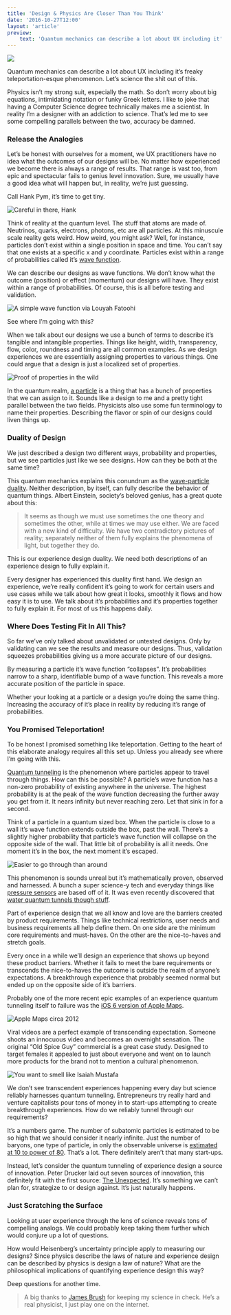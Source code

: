 ```yaml
---
title: 'Design & Physics Are Closer Than You Think'
date: '2016-10-27T12:00'
layout: 'article'
preview:
    text: 'Quantum mechanics can describe a lot about UX including it''s freaky teleportation-esque phenomenon. Let''s science the shit out of this.'
---
```


![](./hero.webp)

Quantum mechanics can describe a lot about UX including it’s freaky teleportation-esque phenomenon. Let’s science the shit out of this.

Physics isn’t my strong suit, especially the math. So don’t worry about big equations, intimidating notation or funky Greek letters. I like to joke that having a Computer Science degree technically makes me a scientist. In reality I’m a designer with an addiction to science. That’s led me to see some compelling parallels between the two, accuracy be damned.

### Release the Analogies
Let’s be honest with ourselves for a moment, we UX practitioners have no idea what the outcomes of our designs will be. No matter how experienced we become there is always a range of results. That range is vast too, from epic and spectacular fails to genius level innovation. Sure, we usually have a good idea what will happen but, in reality, we’re just guessing.

Call Hank Pym, it’s time to get tiny.

![](./one.webp "Careful in there, Hank")

Think of reality at the quantum level. The stuff that atoms are made of. Neutrinos, quarks, electrons, photons, etc are all particles. At this minuscule scale reality gets weird. How weird, you might ask? Well, for instance, particles don’t exist within a single position in space and time. You can’t say that one exists at a specific x and y coordinate. Particles exist within a range of probabilities called it’s [wave function](https://en.wikipedia.org/wiki/Wave_function).

We can describe our designs as wave functions. We don’t know what the outcome (position) or effect (momentum) our designs will have. They exist within a range of probabilities. Of course, this is all before testing and validation.

![](./two.webp "A simple wave function via Louyah Fatoohi")

See where I’m going with this?

When we talk about our designs we use a bunch of terms to describe it’s tangible and intangible properties. Things like height, width, transparency, flow, color, roundness and timing are all common examples. As we design experiences we are essentially assigning properties to various things. One could argue that a design is just a localized set of properties.

![](./three.webp "Proof of properties in the wild")

In the quantum realm, [a particle](https://en.wikipedia.org/wiki/Particle_%28disambiguation%29) is a thing that has a bunch of properties that we can assign to it. Sounds like a design to me and a pretty tight parallel between the two fields. Physicists also use some fun terminology to name their properties. Describing the flavor or spin of our designs could liven things up.

### Duality of Design
We just described a design two different ways, probability and properties, but we see particles just like we see designs. How can they be both at the same time?

This quantum mechanics explains this conundrum as the [wave-particle duality](https://en.wikipedia.org/wiki/Wave%E2%80%93particle_duality). Neither description, by itself, can fully describe the behavior of quantum things. Albert Einstein, society’s beloved genius, has a great quote about this:

> It seems as though we must use sometimes the one theory and sometimes the other, while at times we may use either. We are faced with a new kind of difficulty. We have two contradictory pictures of reality; separately neither of them fully explains the phenomena of light, but together they do.

This is our experience design duality. We need both descriptions of an experience design to fully explain it.

Every designer has experienced this duality first hand. We design an experience, we’re really confident it’s going to work for certain users and use cases while we talk about how great it looks, smoothly it flows and how easy it is to use. We talk about it’s probabilities and it’s properties together to fully explain it. For most of us this happens daily.

### Where Does Testing Fit In All This?
So far we’ve only talked about unvalidated or untested designs. Only by validating can we see the results and measure our designs. Thus, validation squeezes probabilities giving us a more accurate picture of our designs.

By measuring a particle it’s wave function “collapses”. It’s probabilities narrow to a sharp, identifiable bump of a wave function. This reveals a more accurate position of the particle in space.

Whether your looking at a particle or a design you’re doing the same thing. Increasing the accuracy of it’s place in reality by reducing it’s range of probabilities.

### You Promised Teleportation!
To be honest I promised something like teleportation. Getting to the heart of this elaborate analogy requires all this set up. Unless you already see where I’m going with this.

[Quantum tunneling](https://en.wikipedia.org/wiki/Quantum_tunnelling) is the phenomenon where particles appear to travel through things. How can this be possible? A particle’s wave function has a non-zero probability of existing anywhere in the universe. The highest probability is at the peak of the wave function decreasing the further away you get from it. It nears infinity but never reaching zero. Let that sink in for a second.

Think of a particle in a quantum sized box. When the particle is close to a wall it’s wave function extends outside the box, past the wall. There’s a slightly higher probability that particle’s wave function will collapse on the opposite side of the wall. That little bit of probability is all it needs. One moment it’s in the box, the next moment it’s escaped.

![](./four.webp "Easier to go through than around")

This phenomenon is sounds unreal but it’s mathematically proven, observed and harnessed. A bunch a super science-y tech and everyday things like [pressure sensors](https://en.wikipedia.org/wiki/Quantum_tunnelling_composite) are based off of it. It was even recently discovered that [water quantum tunnels though stuff](http://phys.org/news/2016-04-state-molecule.html).

Part of experience design that we all know and love are the barriers created by product requirements. Things like technical restrictions, user needs and business requirements all help define them. On one side are the minimum core requirements and must-haves. On the other are the nice-to-haves and stretch goals.

Every once in a while we’ll design an experience that shows up beyond these product barriers. Whether it fails to meet the bare requirements or transcends the nice-to-haves the outcome is outside the realm of anyone’s expectations. A breakthrough experience that probably seemed normal but ended up on the opposite side of it’s barriers.

Probably one of the more recent epic examples of an experience quantum tunneling itself to failure was the [iOS 6 version of Apple Maps](http://theamazingios6maps.tumblr.com/).

![](./five.webp "Apple Maps circa 2012")

Viral videos are a perfect example of transcending expectation. Someone shoots an innocuous video and becomes an overnight sensation. The original “Old Spice Guy” commercial is a great case study. Designed to target females it appealed to just about everyone and went on to launch more products for the brand not to mention a cultural phenomenon.

![](./six.webp "You want to smell like Isaiah Mustafa")

We don’t see transcendent experiences happening every day but science reliably harnesses quantum tunneling. Entrepreneurs try really hard and venture capitalists pour tons of money in to start-ups attempting to create breakthrough experiences. How do we reliably tunnel through our requirements?

It’s a numbers game. The number of subatomic particles is estimated to be so high that we should consider it nearly infinite. Just the number of baryons, one type of particle, in only the observable universe is [estimated at 10 to power of 80](http://physics.stackexchange.com/a/1635). That’s a lot. There definitely aren’t that many start-ups.

Instead, let’s consider the quantum tunneling of experience design a source of innovation. Peter Drucker laid out seven sources of innovation, this definitely fit with the first source: [The Unexpected](http://www.druckerinstitute.com/wp-content/uploads/2015/04/Drucker-on-Innovation-reading.pdf). It’s something we can’t plan for, strategize to or design against. It’s just naturally happens.

### Just Scratching the Surface
Looking at user experience through the lens of science reveals tons of compelling analogs. We could probably keep taking them further which would conjure up a lot of questions.

How would Heisenberg’s uncertainty principle apply to measuring our designs? Since physics describe the laws of nature and experience design can be described by physics is design a law of nature? What are the philosophical implications of quantifying experience design this way?

Deep questions for another time.

> A big thanks to [James Brush](https://medium.com/@jimbojones) for keeping my science in check. He’s a real physicist, I just play one on the internet.